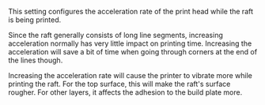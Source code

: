 This setting configures the acceleration rate of the print head while the raft is being printed.

Since the raft generally consists of long line segments, increasing acceleration normally has very little impact on printing time. Increasing the acceleration will save a bit of time when going through corners at the end of the lines though.

Increasing the acceleration rate will cause the printer to vibrate more while printing the raft. For the top surface, this will make the raft's surface rougher. For other layers, it affects the adhesion to the build plate more.